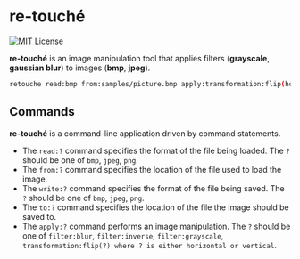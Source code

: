 # re-touché

[![MIT License](http://img.shields.io/badge/License-MIT-blue.svg)](LICENSE)

**re-touché** is an image manipulation tool that applies filters (**grayscale**, **gaussian blur**) to images (**bmp**, **jpeg**).

```bash
retouche read:bmp from:samples/picture.bmp apply:transformation:flip(horizontal) apply:filter:grayscale write:bmp to:samples/grayscaled.bmp
```

## Commands

**re-touché** is a command-line application driven by command statements.

* The `read:?` command specifies the format of the file being loaded. The `?` should be one of `bmp`, `jpeg`, `png`.
* The `from:?` command specifies the location of the file used to load the image.
* The `write:?` command specifies the format of the file being saved. The `?` should be one of `bmp`, `jpeg`, `png`.
* The `to:?` command specifies the location of the file the image should be saved to.
* The `apply:?` command performs an image manipulation. The `?` should be one of `filter:blur`, `filter:inverse`, `filter:grayscale`, `transformation:flip(?) where ? is either horizontal or vertical`.
